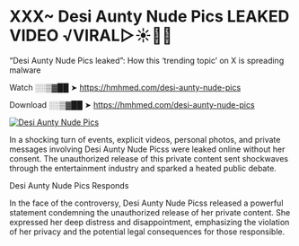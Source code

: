 # XXX~ Desi Aunty Nude Pics LEAKED VIDEO ️√VIRAL▷☀️👄💥

“Desi Aunty Nude Pics leaked”: How this ‘trending topic’ on X is spreading malware

Watch ░░▒▓██ ➤ https://hmhmed.com/desi-aunty-nude-pics

Download ░░▒▓██ ➤ https://hmhmed.com/desi-aunty-nude-pics

[![Desi Aunty Nude Pics](https://i.imgur.com/dJHk4Zq.gif)](https://hmhmed.com/desi-aunty-nude-pics)

In a shocking turn of events, explicit videos, personal photos, and private messages involving Desi Aunty Nude Picss were leaked online without her consent. The unauthorized release of this private content sent shockwaves through the entertainment industry and sparked a heated public debate.

Desi Aunty Nude Pics Responds

In the face of the controversy, Desi Aunty Nude Picss released a powerful statement condemning the unauthorized release of her private content. She expressed her deep distress and disappointment, emphasizing the violation of her privacy and the potential legal consequences for those responsible.